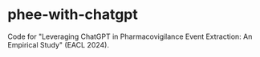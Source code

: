 # phee-with-chatgpt

Code for "Leveraging ChatGPT in Pharmacovigilance Event Extraction: An Empirical Study" (EACL 2024).
